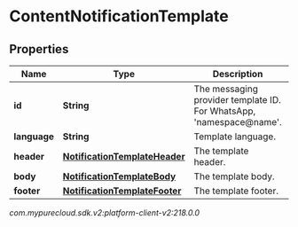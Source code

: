 # ContentNotificationTemplate


## Properties

| Name | Type | Description | Notes |
| ------------ | ------------- | ------------- | ------------- |
| **id** | **String** | The messaging provider template ID. For WhatsApp, 'namespace@name'. |  [optional] |
| **language** | **String** | Template language. |  [optional] |
| **header** | [**NotificationTemplateHeader**](NotificationTemplateHeader) | The template header. |  [optional] |
| **body** | [**NotificationTemplateBody**](NotificationTemplateBody) | The template body. |  |
| **footer** | [**NotificationTemplateFooter**](NotificationTemplateFooter) | The template footer. |  [optional] |




_com.mypurecloud.sdk.v2:platform-client-v2:218.0.0_
